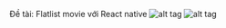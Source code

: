Đề tài: Flatlist movie với React native
![alt tag](http://www.mediafire.com/view/xo4w3gsdxm2qvyy/giao%20di%E1%BB%87n%20login.png)
![alt tag](http://www.mediafire.com/view/6ordhq5ci3ctfox/giao%20di%E1%BB%87n%20danh%20s%C3%A1ch.png)
